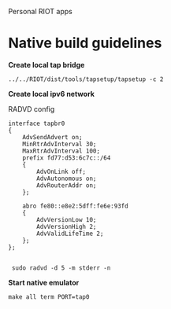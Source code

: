 Personal RIOT apps


# Native build guidelines

__Create local tap bridge__

```
../../RIOT/dist/tools/tapsetup/tapsetup -c 2
```

__Create local ipv6 network__

RADVD config

```
interface tapbr0
{
	AdvSendAdvert on;
	MinRtrAdvInterval 30;
	MaxRtrAdvInterval 100;
	prefix fd77:d53:6c7c::/64
	{
		AdvOnLink off;
		AdvAutonomous on;
		AdvRouterAddr on;
	};

	abro fe80::e8e2:5dff:fe6e:93fd
	{
        AdvVersionLow 10;
        AdvVersionHigh 2;
        AdvValidLifeTime 2;
	};
};


 sudo radvd -d 5 -m stderr -n
```

__Start native emulator__

```
make all term PORT=tap0
```
